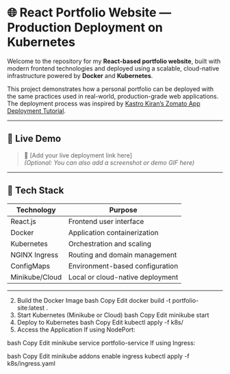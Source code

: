 # 🌐 React Portfolio Website — Production Deployment on Kubernetes

Welcome to the repository for my **React-based portfolio website**, built with modern frontend technologies and deployed using a scalable, cloud-native infrastructure powered by **Docker** and **Kubernetes**.

This project demonstrates how a personal portfolio can be deployed with the same practices used in real-world, production-grade web applications. The deployment process was inspired by [Kastro Kiran’s Zomato App Deployment Tutorial](https://youtu.be/GyoI6-I68aQ).

---

## 🚀 Live Demo

> 🔗 [Add your live deployment link here]  
> *(Optional: You can also add a screenshot or demo GIF here)*

---

## 🧰 Tech Stack

| Technology     | Purpose                              |
|----------------|--------------------------------------|
| React.js       | Frontend user interface              |
| Docker         | Application containerization         |
| Kubernetes     | Orchestration and scaling            |
| NGINX Ingress  | Routing and domain management        |
| ConfigMaps     | Environment-based configuration      |
| Minikube/Cloud | Local or cloud-native deployment     |

---

2. Build the Docker Image
bash
Copy
Edit
docker build -t portfolio-site:latest .
3. Start Kubernetes (Minikube or Cloud)
bash
Copy
Edit
minikube start
4. Deploy to Kubernetes
bash
Copy
Edit
kubectl apply -f k8s/
5. Access the Application
If using NodePort:

bash
Copy
Edit
minikube service portfolio-service
If using Ingress:

bash
Copy
Edit
minikube addons enable ingress
kubectl apply -f k8s/ingress.yaml
